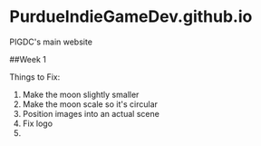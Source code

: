 # PurdueIndieGameDev.github.io
PIGDC's main website


##Week 1

Things to Fix:
1. Make the moon slightly smaller
2. Make the moon scale so it's circular
3. Position images into an actual scene
4. Fix logo
5. 